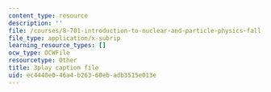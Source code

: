 ```yaml
---
content_type: resource
description: ''
file: /courses/8-701-introduction-to-nuclear-and-particle-physics-fall-2020/ec4440e046a4b26360ebadb3515e013e_ORG6YD9P8WM.srt
file_type: application/x-subrip
learning_resource_types: []
ocw_type: OCWFile
resourcetype: Other
title: 3play caption file
uid: ec4440e0-46a4-b263-60eb-adb3515e013e
---
```

